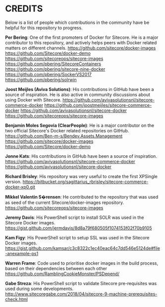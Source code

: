 # CREDITS

Below is a list of people which contributions in the community have be helpful for this repository to progress.

**Per Bering**: One of the first promoters of Docker for Sitecore. He is a major contributor to this repository, and actively helps peers with Docker related matters on different channels.
https://github.com/sitecore/docker-images
https://github.com/Sitecore/docker-demo
https://github.com/sitecoreops/sitecore-images
https://github.com/pbering/SitecoreContainers
https://github.com/pbering/sitecore-nine-docker
https://github.com/pbering/SockerVS2017
https://github.com/pbering/solrwin

**Joost Meijles (Aviva Solutions)**: His contributions in GitHub have been a source of inspiration. He is also active in community discussions about using Docker with Sitecore.
https://github.com/avivasolutionsnl/sitecore-commerce-docker
https://github.com/joostmeijles/sitecore-commerce-docker
https://github.com/avivasolutionsnl/sitecore-docker
https://github.com/sitecoreops/sitecore-images

**Benjamin Moles Segovia (ClearPeople)**: He is a major contributor on the two official Sitecore's Docker related repositories on GitHub.
https://github.com/Ben-m-s/Bendev.Assets.Management
https://github.com/sitecore/docker-images
https://github.com/Sitecore/docker-demo

**Jonne Kats**: His contributions in GitHub have been a source of inspiration.
https://github.com/avivasolutionsnl/sitecore-commerce-docker
https://github.com/avivasolutionsnl/sitecore-docker

**Richard Brisley**: His repository was very useful to create the first XPSingle version.
https://bitbucket.org/sagittarius_rbrisley/sitecore-commerce-docker-xp0.git

**Mikkel Valentin S�rensen**: He contributed to the repository that was used as seed of the current Sitecore/docker-images repository.
https://github.com/sitecoreops/sitecore-images

**Jeremy Davis**: His PowerShell script to install SOLR was used in the Sitecore Docker images.
https://gist.github.com/jermdavis/8d8a79f680505f1074153f02f70b9105

**Kam Figy**: His PowerShell script to setup SSL was used in the Sitecore Docker images.
https://gist.github.com/kamsar/c3c8322c1ec40eac64c7dd546e5124de#file-anexample-ps1

**Warren Frame**: Code used to prioritise docker images in the build process, based on their dependencies between each other
https://github.com/RamblingCookieMonster/PSDepend/

**Gabe Streza**: His PowerShell script to validate Sitecore pre-requisites was used during some developments.
http://www.sitecoregabe.com/2018/04/sitecore-9-machine-prerequisites-check.html
